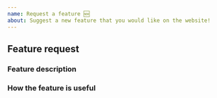 ```yaml
---
name: Request a feature 🆕
about: Suggest a new feature that you would like on the website!
---
```


<!-- Fill out the template. Don't write inside the arrows as they will be hidden
when you post your issue.

If you have a feature suggestion for the website, read through the following steps:

1.  Fill out the template.
      This will help us understand what you're requesting and why you want us
      to add it.

2.  Keep it simple.
      Make sure it's easy to understand what you're requesting. A good way is
      to keep it to one request per GitHub issue, as we can then easily track
      feature requests.

3.  Check whether it has already been asked or added.
      You can search the exiting GitHub issues to see if your feature has
      already been requested.

4.  Ask yourself: "Does this idea/feature belong as part of the website?"
      Whilst we'd love to be able to add every feature that every user wants,
      we want to keep the site as small and as fast as possible by limiting how
      much code we have. Make sure the feature you are requesting is something
      that others will benefit from, not just you.

5.  Delete this line and all above lines before posting your issue! -->

## Feature request

### Feature description
<!-- What feature are you suggesting? -->

### How the feature is useful
<!-- How is the feature useful to users of the website? -->
